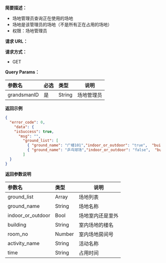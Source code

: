 **简要描述：**

- 场地管理员查询正在使用的场地
- 场地是该管理员的场地（不是所有正在占用的场地）
- 权限：场地管理员

**请求 URL：**



**请求方式：**

- GET

**Query Params：**

| 参数名    | 必选 | 类型   | 说明    |
| :-------- | :--- | :----- | ------- |
| grandsmanID  | 是   | String | 场地管理员 |

**返回示例**

```json
{
  "error_code": 0,
    "data": {
    "isSuccess": true,
      "msg": "",
        "ground_list": [
          { "ground_name": "广楼101","indoor_or_outdoor": "true",  "building": "广楼", "room_no": "101" ,"activity_name": "数据库会议", "time": "2021-6-1 19:00-21:00"},
          { "ground_name": "乒乓球场","indoor_or_outdoor": "false",  "building": null, "room_no": null ,"activity_name": "乒乓球比赛", "time": "2021-6-1 19:00-21:00"},
        ]
  }
}
```

**返回参数说明**

| 参数名      | 类型    | 说明                           |
| :---------- | :------ | ------------------------------ |
| ground_list| Array   | 场地列表      |
| ground_name    | String  | 场地名称                       |
|indoor_or_outdoor|Bool|场地室内还是室外|
| building      | String  | 室内场地的楼名                     |
|room_no|Number|室内场地房间号|
|activity_name|String|活动名称|
|time|String|占用时间|


